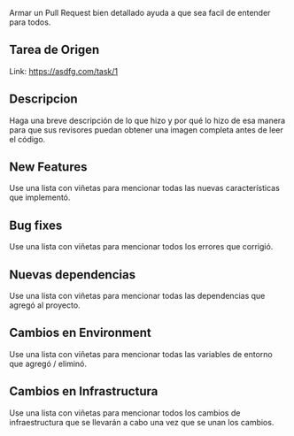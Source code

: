 Armar un Pull Request bien detallado ayuda a que sea facil de entender para todos.

## Tarea de Origen

Link: https://asdfg.com/task/1

## Descripcion

Haga una breve descripción de lo que hizo y por qué lo hizo de esa manera para que sus revisores puedan obtener una imagen completa antes de leer el código.

## New Features

Use una lista con viñetas para mencionar todas las nuevas características que implementó.

## Bug fixes

Use una lista con viñetas para mencionar todos los errores que corrigió.

## Nuevas dependencias

Use una lista con viñetas para mencionar todas las dependencias que agregó al proyecto.

## Cambios en Environment

Use una lista con viñetas para mencionar todas las variables de entorno que agregó / eliminó.

## Cambios en Infrastructura

Use una lista con viñetas para mencionar todos los cambios de infraestructura que se llevarán a cabo una vez que se unan los cambios.